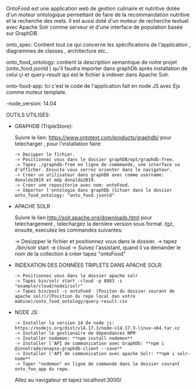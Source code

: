 OntoFood est une application web de gestion culinaire et nutritive dotée d'un moteur ontologique permettant de faire de la recommandation nutritive et la recherche des mets. Il est aussi doté d'un moteur de recherche textuel avec Apache Solr comme serveur et d'une interface de population basée sur GraphDB.

onto_spec: Contient tout ce qui concerne les spécifications de l'application , diagrammes de classes , architecture etc..

onto_food_ontology: contient la description semantique de notre projet (onto_food.jsonld ) qu'il faudra importer dans graphDb après installation de celui çi et query-result qui est le fichier à indexer dans Apache Solr.  

onto-food-app: Ici c'est le code de l'application fait en node JS avec Ejs comme moteur template.

-node_version: 14.04

OUTILS UTILISÉS:

   * GRAPHDB (TripleStore):

     Suivre le lien: https://www.ontotext.com/products/graphdb/ pour telecharger , pour l'installation faire:
       
         -> Dezipper le fichier.
         -> Positionnez vous dans le dossier graphDB/opt/graphdb-free.
         -> Tapez ./graphdb-free en ligne de commmande, une interface va d'afficher. Ensuite vous serrez orienter dans le navigateur.
         -> Creer un utilisateur dans graphDb avec comme username: donaldo2019 et mdp donaldo2019.
         -> Creer une repositorie avec nom: ontoFood.
         -> Importer l'ontologie dans graphDb (Situer dans le dossier onto_food_ontology: "onto_food.jsonld"
         
  
   * APACHE SOLR
     
      Suivre le lien http://solr.apache.org/downloads.html pour telechargement , telechargez la dernière version sous format .tgz, ensuite, executez les commandes       suivantes:
     
        -> Desizpper le fichier et positionnez vous dans le dossier.
        -> tapez ./bin/solr start -e cloud
        -> Suivez l'assistant, quand il va demander le nom de la collection à créer tapez "ontoFood"
   
 
   * INDEXATION DES DONNÉES TRIPLETS DANS APACHE SOLR:
   
         -> Positionnez vous dans le dossier apache solr
         -> Tapez bin/solr start -cloud -p 8983 -s "example/cloud/node1/solr"
         -> Tapez bin/post -c ontoFood  (Positon du dossier courant de apache solr)/(Position du repo local dan votre mahine)/onto_food_ontology/query-result.csv
    
  
   * NODE JS:
     
         -> Installer la version 14 de node js: https://nodejs.org/dist/v14.17.3/node-v14.17.3-linux-x64.tar.xz
         -> Installer le gestionaire de dépendances NPM
         -> Installer nodemon: **npm install nodemon**
         -> Installer l'API de communication avec GraphDb: **npm i @innotrade/enapso-graphdb-client --save**
         -> Installer l'API de communication avec apache Solr: **npm i solr-node**
         -> Taper "nodemon" en ligne de commande dans le dossier courant onto_foo_app du repo.
         
     
     Allez au navigateur et tapez localhost:3000/
     
     
    
   
         
 
   
  
     

    
